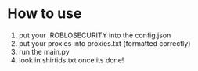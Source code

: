# How to use
1. put your .ROBLOSECURITY into the config.json
2. put your proxies into proxies.txt (formatted correctly)
3. run the main.py
4. look in shirtids.txt once its done!